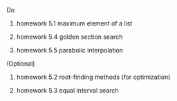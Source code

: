 Do 

1. homework 5.1 maximum element of a list

2. homework 5.4 golden section search

3. homework 5.5 parabolic interpolation

(Optional)

1. homework 5.2 root-finding methods (for optimization)

2. homework 5.3 equal interval search
